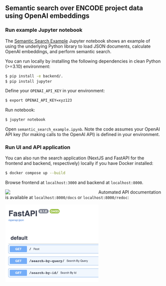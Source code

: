 ## Semantic search over ENCODE project data using OpenAI embeddings

### Run example Jupyter notebook

The [Semantic Search Example](https://github.com/keenangraham/open-ai-semantic-search-with-encode-project-data/blob/main/semantic_search_example.ipynb) Jupyter notebook shows an example of using the
underlying Python library to load JSON documents, calculate OpenAI embeddings, and perform semantic search.

You can run locally by installing the following dependencies in clean Python (>=3.10) environment:

```bash
$ pip install -e backend/.
$ pip install jupyter
```

Define your `OPENAI_API_KEY` in your environment:
```bash
$ export OPENAI_API_KEY=xyz123
```

Run notebook:

```bash
$ jupyter notebook
```

Open `semantic_search_example.ipynb`. Note the code assumes your OpenAI API key (for making calls to the OpenAI API) is defined in your environment.

### Run UI and API application

You can also run the search application (NextJS and FastAPI for the frontend and backend, respectively) locally if you have Docker installed:

```bash
$ docker compose up --build
```

Browse frontend at `localhost:3000` and backend at `localhost:8000`.

<img style="float:left;" width="300" src="/images/search.gif">

Automated API documentation is available at `localhost:8000/docs` or `localhost:8000/redoc`:

<img style="float:left;" width="300" src="/images/api-doc-example.png">
